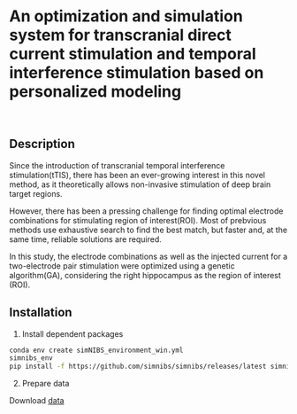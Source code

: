 # An optimization and simulation system for transcranial direct current stimulation and temporal interference stimulation based on personalized modeling

‌

## Description

Since the introduction of transcranial temporal interference stimulation(tTIS), there has been an ever-growing interest in this novel method, as it theoretically allows non-invasive stimulation of deep brain target regions.

However, there has been a pressing challenge for finding optimal electrode combinations for stimulating region of interest(ROI). Most of prebvious methods use exhaustive search to find the best match, but faster and, at the same time, reliable solutions are required.

In this study, the electrode combinations as well as the injected current for a two-electrode pair stimulation were optimized using a genetic algorithm(GA), considering the right hippocampus as the region of interest (ROI).

## Installation

1. Install dependent packages

```bash
conda env create simNIBS_environment_win.yml
simnibs_env
pip install -f https://github.com/simnibs/simnibs/releases/latest simnibs
```

2. Prepare data

Download [data](https://github.com/simnibs/example-dataset/releases/latest/download/simnibs4_examples.zip)
